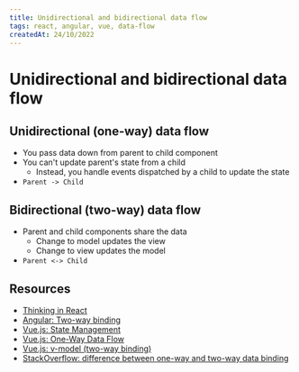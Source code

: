 ```yaml
---
title: Unidirectional and bidirectional data flow
tags: react, angular, vue, data-flow
createdAt: 24/10/2022
---
```


# Unidirectional and bidirectional data flow

## Unidirectional (one-way) data flow

- You pass data down from parent to child component
- You can't update parent's state from a child
  - Instead, you handle events dispatched by a child to update the state
- `Parent -> Child`

## Bidirectional (two-way) data flow

- Parent and child components share the data
  - Change to model updates the view
  - Change to view updates the model
- `Parent <-> Child`

## Resources

- [Thinking in React](https://beta.reactjs.org/learn/thinking-in-react)
- [Angular: Two-way binding](https://angular.io/guide/two-way-binding#two-way-binding)
- [Vue.js: State Management](https://vuejs.org/guide/scaling-up/state-management.html#what-is-state-management)
- [Vue.js: One-Way Data Flow](https://vuejs.org/guide/components/props.html#one-way-data-flow)
- [Vue.js: v-model (two-way binding)](https://vuejs.org/api/built-in-directives.html#v-model)
- [StackOverflow: difference between one-way and two-way data binding](https://stackoverflow.com/questions/34519889/can-anyone-explain-the-difference-between-reacts-one-way-data-binding-and-angula)
